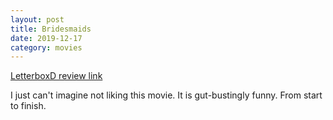 ```yaml
---
layout: post
title: Bridesmaids
date: 2019-12-17
category: movies
---
```

 
[LetterboxD review link](https://letterboxd.com/samarthbhaskar/film/bridesmaids/)

I just can't imagine not liking this movie. It is gut-bustingly funny. From start to finish. 